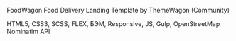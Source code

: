 FoodWagon Food Delivery Landing Template by ThemeWagon (Community)

HTML5, CSS3, SCSS, FLEX, БЭМ, Responsive, JS, Gulp, OpenStreetMap Nominatim API